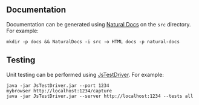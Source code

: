## Documentation

Documentation can be generated using [Natural Docs][1] on the `src` directory.
For example:

    mkdir -p docs && NaturalDocs -i src -o HTML docs -p natural-docs

[1]: http://www.naturaldocs.org

## Testing

Unit testing can be performed using [JsTestDriver][2].  For example:

    java -jar JsTestDriver.jar --port 1234
    mybrowser http://localhost:1234/capture
    java -jar JsTestDriver.jar --server http://localhost:1234 --tests all

[2]: http://code.google.com/p/js-test-driver/
